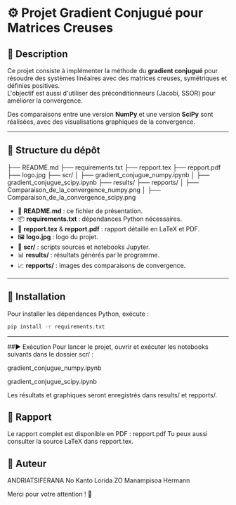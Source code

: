 # ⚙️ Projet Gradient Conjugué pour Matrices Creuses

## 📖 Description

Ce projet consiste à implémenter la méthode du **gradient conjugué** pour résoudre des systèmes linéaires avec des matrices creuses, symétriques et définies positives.  
L'objectif est aussi d'utiliser des préconditionneurs (Jacobi, SSOR) pour améliorer la convergence.  

Des comparaisons entre une version **NumPy** et une version **SciPy** sont réalisées, avec des visualisations graphiques de la convergence.

---

## 📂 Structure du dépôt

  ├── README.md
  ├── requirements.txt
  ├── repport.tex
  ├── repport.pdf
  ├── logo.jpg
  ├── scr/
  │ ├── gradient_conjugue_numpy.ipynb
  │ ├── gradient_conjugue_scipy.ipynb
  ├── results/
  ├── repports/
  │ ├── Comparaison_de_la_convergence_numpy.png
  │ ├── Comparaison_de_la_convergence_scipy.png

- 📄 **README.md** : ce fichier de présentation.  
- 📦 **requirements.txt** : dépendances Python nécessaires.  
- 📑 **repport.tex** & **repport.pdf** : rapport détaillé en LaTeX et PDF.  
- 🖼️ **logo.jpg** : logo du projet.  
- 📂 **scr/** : scripts sources et notebooks Jupyter.  
- 📊 **results/** : résultats générés par le programme.  
- 📈 **repports/** : images des comparaisons de convergence.

---

## 🚀 Installation

Pour installer les dépendances Python, exécute :

```bash
pip install -r requirements.txt
```
---

##▶️ Exécution
Pour lancer le projet, ouvrir et exécuter les notebooks suivants dans le dossier scr/ :

gradient_conjugue_numpy.ipynb

gradient_conjugue_scipy.ipynb

Les résultats et graphiques seront enregistrés dans results/ et repports/.

## 📝 Rapport
Le rapport complet est disponible en PDF : repport.pdf
Tu peux aussi consulter la source LaTeX dans repport.tex.

## 👤 Auteur
ANDRIATSIFERANA No Kanto Lorida
ZO Manampisoa Hermann

Merci pour votre attention ! 🙏
